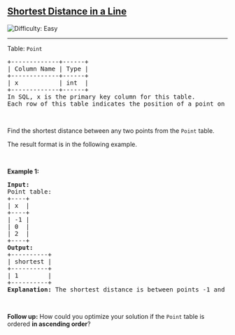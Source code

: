 <h2><a href="https://leetcode.com/problems/shortest-distance-in-a-line">Shortest Distance in a Line</a></h2> <img src='https://img.shields.io/badge/Difficulty-Easy-brightgreen' alt='Difficulty: Easy' /><hr><p>Table: <code>Point</code></p>

<pre>
+-------------+------+
| Column Name | Type |
+-------------+------+
| x           | int  |
+-------------+------+
In SQL, x is the primary key column for this table.
Each row of this table indicates the position of a point on the X-axis.
</pre>

<p>&nbsp;</p>

<p>Find the shortest distance between any two points from the <code>Point</code> table.</p>

<p>The result format is in the following example.</p>

<p>&nbsp;</p>
<p><strong class="example">Example 1:</strong></p>

<pre>
<strong>Input:</strong> 
Point table:
+----+
| x  |
+----+
| -1 |
| 0  |
| 2  |
+----+
<strong>Output:</strong> 
+----------+
| shortest |
+----------+
| 1        |
+----------+
<strong>Explanation:</strong> The shortest distance is between points -1 and 0 which is |(-1) - 0| = 1.
</pre>

<p>&nbsp;</p>
<p><strong>Follow up:</strong> How could you optimize your solution if the <code>Point</code> table is ordered <strong>in ascending order</strong>?</p>
